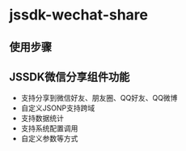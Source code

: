 # jssdk-wechat-share
## 使用步骤
<script type="text/javascript" src="/jweixin-1.0.0.js"></script> 
<script type="text/javascript" src="/share.js"></script>
<script type="text/javascript">
    var openid = $("#openid").val() ? $("#openid").val() : '123456';
    Flyme.wxShareInit(appid, shareid, openid);
</script>
## JSSDK微信分享组件功能
- 支持分享到微信好友、朋友圈、QQ好友、QQ微博
- 自定义JSONP支持跨域
- 支持数据统计
- 支持系统配置调用
- 自定义参数等方式
